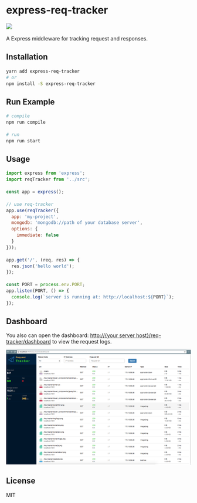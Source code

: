# express-req-tracker

![](https://travis-ci.org/tjeeay/express-req-tracker.svg?branch=master)

A Express middleware for tracking request and responses.

## Installation

```bash
yarn add express-req-tracker
# or
npm install -S express-req-tracker
```

## Run Example

```bash
# compile
npm run compile

# run
npm run start
```

## Usage

```js
import express from 'express';
import reqTracker from '../src';

const app = express();

// use req-tracker
app.use(reqTracker({
  app: 'my-project',
  mongodb: 'mongodb://path of your database server',
  options: {
    immediate: false
  }
}));

app.get('/', (req, res) => {
  res.json('hello world');
});

const PORT = process.env.PORT;
app.listen(PORT, () => {
  console.log(`server is running at: http://localhost:${PORT}`);
});
```

## Dashboard

You also can open the dashboard: [http://{your server host}/req-tracker/dashboard](http://localhost:7001/req-tracker/dashboard) to view the request logs.

![](./dashboard/img/snapshot.png)

## License

MIT